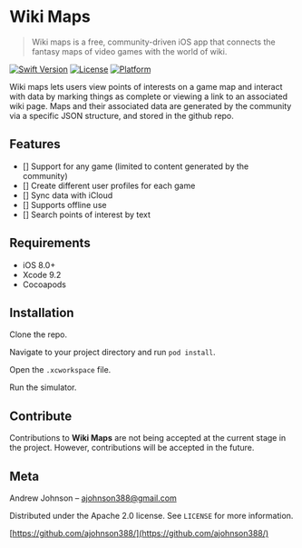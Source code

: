 # Wiki Maps

> Wiki maps is a free, community-driven iOS app that connects the fantasy maps
of video games with the world of wiki.

[![Swift Version][swift-image]][swift-url]
[![License][license-image]][license-url]
[![Platform][platform-image]][platform-url]

Wiki maps lets users view points of interests on a game map and interact with data
by marking things as complete or viewing a link to an associated wiki page. Maps and their
associated data are generated by the community via a specific JSON structure, and stored in the github repo.

## Features

- [] Support for any game (limited to content generated by the community)
- [] Create different user profiles for each game
- [] Sync data with iCloud
- [] Supports offline use
- [] Search points of interest by text

## Requirements

- iOS 8.0+
- Xcode 9.2
- Cocoapods

## Installation

Clone the repo.

Navigate to your project directory and run `pod install`.

Open the `.xcworkspace` file.

Run the simulator.

## Contribute

Contributions to **Wiki Maps** are not being accepted at the current stage in the project.
However, contributions will be accepted in the future.

## Meta
Andrew Johnson – ajohnson388@gmail.com

Distributed under the Apache 2.0 license. See ``LICENSE`` for more information.

[https://github.com/ajohnson388/](https://github.com/ajohnson388/)

[swift-image]:https://img.shields.io/badge/swift-4.0-orange.svg
[swift-url]: https://swift.org/
[license-image]: https://img.shields.io/badge/License-Apache-blue.svg
[license-url]: LICENSE
[platform-image]:https://img.shields.io/badge/platform-iOS-green.svg?style=flat
[platform-url]:https://developer.apple.com/
